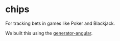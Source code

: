 chips
=====

For tracking bets in games like Poker and Blackjack.




We built this using the [generator-angular](https://github.com/yeoman/generator-angular).